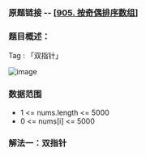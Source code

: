 ### 原题链接 -- [[905. 按奇偶排序数组](https://leetcode.cn/problems/sort-array-by-parity/)]

### 题目概述：
Tag : 「双指针」

![image](https://user-images.githubusercontent.com/99656524/201588038-e58aa9fd-200e-4082-b645-0f06134b29cc.png)

### 数据范围
* 1 <= nums.length <= 5000
* 0 <= nums[i] <= 5000

### 解法一：双指针
